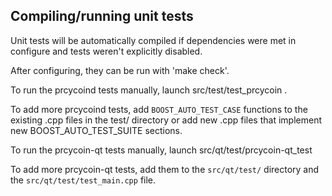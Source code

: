 Compiling/running unit tests
------------------------------------

Unit tests will be automatically compiled if dependencies were met in configure
and tests weren't explicitly disabled.

After configuring, they can be run with 'make check'.

To run the prcycoind tests manually, launch src/test/test_prcycoin .

To add more prcycoind tests, add `BOOST_AUTO_TEST_CASE` functions to the existing
.cpp files in the test/ directory or add new .cpp files that
implement new BOOST_AUTO_TEST_SUITE sections.

To run the prcycoin-qt tests manually, launch src/qt/test/prcycoin-qt_test

To add more prcycoin-qt tests, add them to the `src/qt/test/` directory and
the `src/qt/test/test_main.cpp` file.
